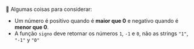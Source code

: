 :eyes: Algumas coisas para considerar:

* Um número é positivo quando é **maior que 0** e negativo quando é **menor que 0**.
* A função `signo` deve retornar os números `1`, `-1` e `0`, não as strings `"1"`, `"-1"` y `"0"`
